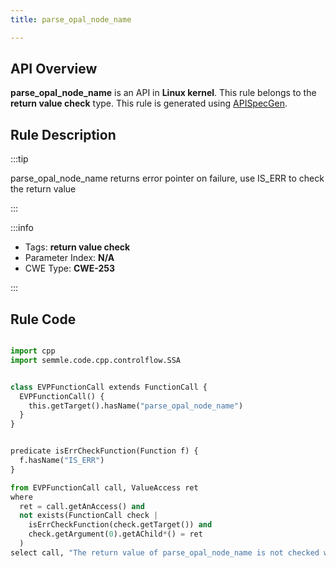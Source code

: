 ```yaml
---
title: parse_opal_node_name

---
```



## API Overview
**parse_opal_node_name** is an API in **Linux kernel**. This rule belongs to the **return value check** type. This rule is generated using [APISpecGen](../../tools/APISpecGen).
## Rule Description

:::tip

parse_opal_node_name returns error pointer on failure, use IS_ERR to check the return value

:::

:::info

- Tags: **return value check**
- Parameter Index: **N/A**
- CWE Type: **CWE-253**

:::

## Rule Code
```python

import cpp
import semmle.code.cpp.controlflow.SSA


class EVPFunctionCall extends FunctionCall {
  EVPFunctionCall() {
    this.getTarget().hasName("parse_opal_node_name")
  }
}


predicate isErrCheckFunction(Function f) {
  f.hasName("IS_ERR") 
}

from EVPFunctionCall call, ValueAccess ret
where
  ret = call.getAnAccess() and
  not exists(FunctionCall check |
    isErrCheckFunction(check.getTarget()) and
    check.getArgument(0).getAChild*() = ret
  )
select call, "The return value of parse_opal_node_name is not checked with IS_ERR."
    
```